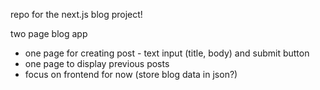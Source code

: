 repo for the next.js blog project!

two page blog app

- one page for creating post - text input (title, body) and submit button
- one page to display previous posts
- focus on frontend for now (store blog data in json?)
